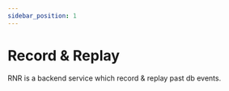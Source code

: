 ```yaml
---
sidebar_position: 1
---
```


# Record & Replay

RNR is a backend service which record & replay past db events.
